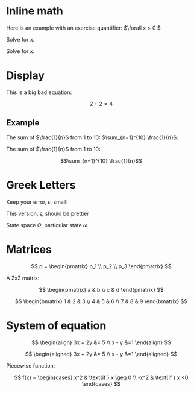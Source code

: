 # Inline math

Here is an example with an exercise quantifier: $\forall x > 0 $

Solve for x.

Solve for $x$.


# Display

This is a big bad equation:  


$$2 + 2 = 4 $$

## Example

The sum of $\frac{1}{n}$ from 1 to 10: $\sum_{n=1}^{10} \frac{1}{n}$.

The sum of $\frac{1}{n}$ from 1 to 10: 

$$\sum_{n=1}^{10} \frac{1}{n}$$

# Greek Letters

Keep your error, $\epsilon$, small!

This version, $\upvarepsilon$, should be prettier

State space $\Omega$, particular state $\omega$

# Matrices

$$
p = \begin{pmatrix}
p_1 \\
p_2 \\
p_3
\end{pmatrix}
$$

A 2x2 matrix:

$$
\begin{pmatrix}
a & b \\
c & d
\end{pmatrix}
$$

$$
\begin{bmatrix}
1 & 2 & 3 \\
4 & 5 & 6 \\
7 & 8 & 9
\end{bmatrix}
$$

# System of equation

$$
\begin{align}
3x + 2y &= 5 \\
x - y &=1
\end{align}
$$

$$
\begin{aligned}
3x + 2y &= 5 \\
x - y &=1
\end{aligned}
$$

Piecewise function:

$$
f(x) = \begin{cases}
x^2 & \text{if } x \geq 0 \\
-x^2 & \text{if } x <0
\end{cases}
$$

